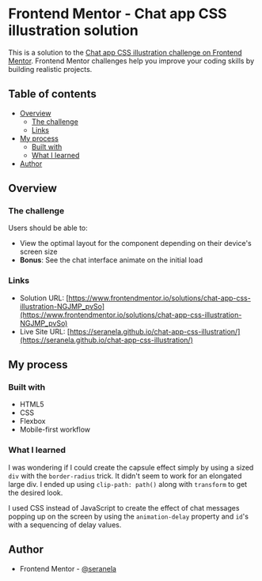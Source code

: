 # Frontend Mentor - Chat app CSS illustration solution

This is a solution to the [Chat app CSS illustration challenge on Frontend Mentor](https://www.frontendmentor.io/challenges/chat-app-css-illustration-O5auMkFqY). Frontend Mentor challenges help you improve your coding skills by building realistic projects. 

## Table of contents

- [Overview](#overview)
  - [The challenge](#the-challenge)
  - [Links](#links)
- [My process](#my-process)
  - [Built with](#built-with)
  - [What I learned](#what-i-learned)
- [Author](#author)

## Overview

### The challenge

Users should be able to:

- View the optimal layout for the component depending on their device's screen size
- **Bonus**: See the chat interface animate on the initial load

### Links

- Solution URL: [https://www.frontendmentor.io/solutions/chat-app-css-illustration-NGJMP_pvSo](https://www.frontendmentor.io/solutions/chat-app-css-illustration-NGJMP_pvSo)
- Live Site URL: [https://seranela.github.io/chat-app-css-illustration/](https://seranela.github.io/chat-app-css-illustration/)

## My process

### Built with

- HTML5
- CSS
- Flexbox
- Mobile-first workflow

### What I learned

I was wondering if I could create the capsule effect simply by using a sized `div` with the `border-radius` trick. It didn't seem to work for an elongated large div. I ended up using `clip-path: path()` along with `transform` to get the desired look.

I used CSS instead of JavaScript to create the effect of chat messages popping up on the screen by using the `animation-delay` property and `id`'s with a sequencing of delay values.

## Author

- Frontend Mentor - [@seranela](https://www.frontendmentor.io/profile/seranela)